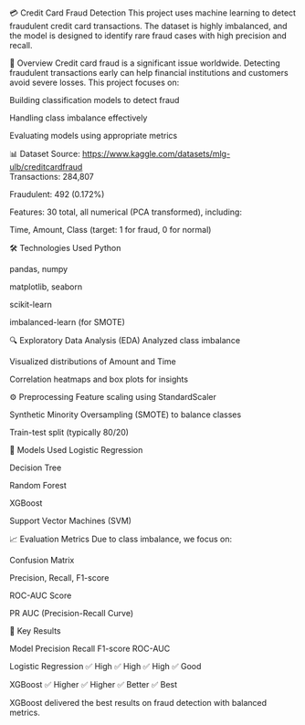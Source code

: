 💳 Credit Card Fraud Detection
This project uses machine learning to detect fraudulent credit card transactions. The dataset is highly imbalanced, and the model is designed to identify rare fraud cases with high precision and recall.

📌 Overview
Credit card fraud is a significant issue worldwide. Detecting fraudulent transactions early can help financial institutions and customers avoid severe losses. This project focuses on:

Building classification models to detect fraud

Handling class imbalance effectively

Evaluating models using appropriate metrics

📊 Dataset
Source: https://www.kaggle.com/datasets/mlg-ulb/creditcardfraud                                                                                   
Transactions: 284,807

Fraudulent: 492 (0.172%)

Features: 30 total, all numerical (PCA transformed), including:

Time, Amount, Class (target: 1 for fraud, 0 for normal)

🛠️ Technologies Used
Python

pandas, numpy

matplotlib, seaborn

scikit-learn

imbalanced-learn (for SMOTE)

🔍 Exploratory Data Analysis (EDA)
Analyzed class imbalance

Visualized distributions of Amount and Time

Correlation heatmaps and box plots for insights

⚙️ Preprocessing
Feature scaling using StandardScaler

Synthetic Minority Oversampling (SMOTE) to balance classes

Train-test split (typically 80/20)

🤖 Models Used
Logistic Regression

Decision Tree

Random Forest

XGBoost

Support Vector Machines (SVM)

📈 Evaluation Metrics
Due to class imbalance, we focus on:

Confusion Matrix

Precision, Recall, F1-score

ROC-AUC Score

PR AUC (Precision-Recall Curve)


📌 Key Results

Model                 	Precision	     Recall	      F1-score	       ROC-AUC

Logistic Regression	    ✅ High	      ✅ High	      ✅ High	       ✅ Good

XGBoost	                ✅ Higher	    ✅ Higher	    ✅ Better	       ✅ Best

XGBoost delivered the best results on fraud detection with balanced metrics.
